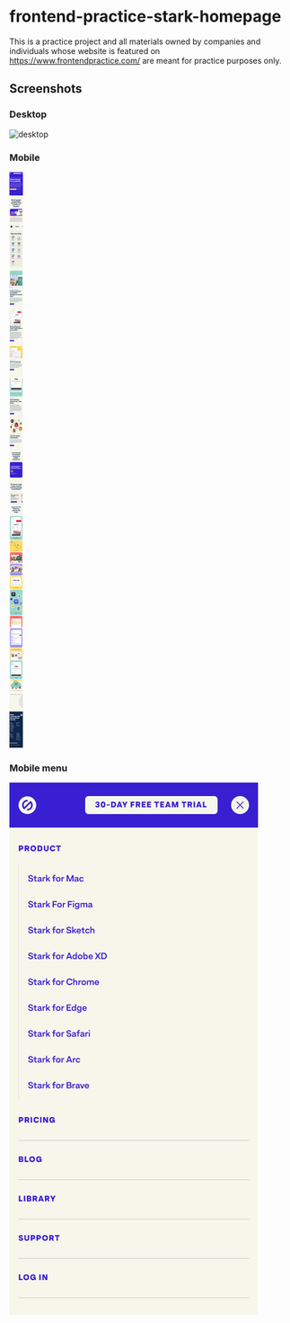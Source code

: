 # frontend-practice-stark-homepage
This is a practice project and all materials owned by companies and individuals whose website is featured on https://www.frontendpractice.com/ are meant for practice purposes only.

## Screenshots
### Desktop
![desktop](/screenshots/desktop.png)
### Mobile
![mobile](/screenshots/mobile.png)
### Mobile menu
![nav](/screenshots/nav.png)